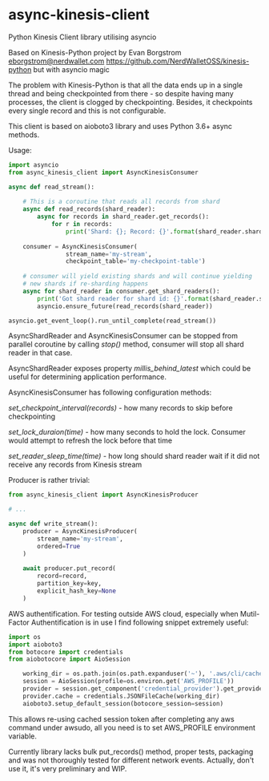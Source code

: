 # async-kinesis-client
Python Kinesis Client library utilising asyncio

Based on Kinesis-Python project by Evan Borgstrom <eborgstrom@nerdwallet.com>
https://github.com/NerdWalletOSS/kinesis-python but with asyncio magic

The problem with Kinesis-Python is that all the data ends up in a single thread 
and being checkpointed from there - so despite having many processes, the client
is clogged by checkpointing. Besides, it checkpoints every single record and this is
not configurable.

This client is based on aioboto3 library and uses Python 3.6+ async methods.

Usage:

```python
import asyncio
from async_kinesis_client import AsyncKinesisConsumer

async def read_stream():
    
    # This is a coroutine that reads all records from shard
    async def read_records(shard_reader):
        async for records in shard_reader.get_records():
            for r in records:
                print('Shard: {}; Record: {}'.format(shard_reader.shard_id, r))
                
    consumer = AsyncKinesisConsumer(
                stream_name='my-stream',
                checkpoint_table='my-checkpoint-table')
    
    # consumer will yield existing shards and will continue yielding
    # new shards if re-sharding happens             
    async for shard_reader in consumer.get_shard_readers():
        print('Got shard reader for shard id: {}'.format(shard_reader.shard_id))
        asyncio.ensure_future(read_records(shard_reader)) 

asyncio.get_event_loop().run_until_complete(read_stream())

```

AsyncShardReader and AsyncKinesisConsumer can be stopped from parallel coroutine by calling _stop()_ method,
consumer will stop all shard reader in that case.

AsyncShardReader exposes property _millis_behind_latest_ which could be useful for determining application performance.

AsyncKinesisConsumer has following configuration methods:

_set_checkpoint_interval(records)_ - how many records to skip before checkpointing

_set_lock_duraion(time)_ - how many seconds to hold the lock. Consumer would attempt to refresh the lock before that time

_set_reader_sleep_time(time)_ - how long should shard reader wait if it did not receive any records from Kinesis stream
 
Producer is rather trivial:

```python
from async_kinesis_client import AsyncKinesisProducer

# ...

async def write_stream(): 
    producer = AsyncKinesisProducer(
        stream_name='my-stream',
        ordered=True
    )
    
    await producer.put_record(
        record=record, 
        partition_key=key, 
        explicit_hash_key=None
    )

```

AWS authentification. For testing outside AWS cloud, especially when Mutil-Factor Authentification is in use I find following snippet extremely useful:
```python
import os
import aioboto3
from botocore import credentials
from aiobotocore import AioSession

    working_dir = os.path.join(os.path.expanduser('~'), '.aws/cli/cache')
    session = AioSession(profile=os.environ.get('AWS_PROFILE'))
    provider = session.get_component('credential_provider').get_provider('assume-role')
    provider.cache = credentials.JSONFileCache(working_dir)
    aioboto3.setup_default_session(botocore_session=session)

```

This allows re-using cached session token after completing any aws command under awsudo, all you need is to set AWS_PROFILE environment variable.

Currently library lacks bulk put_records() method, proper tests, packaging and was not thoroughly tested for different network events.
Actually, don't use it, it's very preliminary and WIP. 

